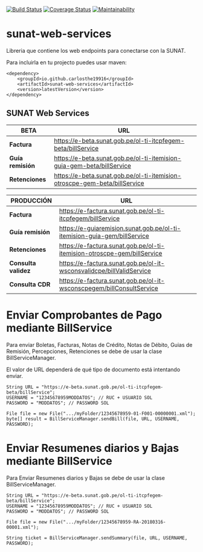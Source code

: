 [![Build Status](https://travis-ci.org/carlosthe19916/sunat-web-services.svg?branch=master)](https://travis-ci.org/carlosthe19916/sunat-web-services)
[![Coverage Status](https://coveralls.io/repos/github/carlosthe19916/sunat-web-services/badge.svg?branch=master)](https://coveralls.io/github/carlosthe19916/sunat-web-services?branch=master)
[![Maintainability](https://sonarcloud.io/api/project_badges/measure?project=carlosthe19916&metric=alert_status)](https://sonarcloud.io/dashboard?id=carlosthe19916)

# sunat-web-services
Libreria que contiene los web endpoints para conectarse con la SUNAT.

Para incluirla en tu projecto puedes usar maven:

```
<dependency>
    <groupId>io.github.carlosthe19916</groupId>
    <artifactId>sunat-web-services</artifactId>
    <version>latestVersion</version>
</dependency>
```

## SUNAT Web Services 

BETA | URL
--- | ---
**Factura** | https://e-beta.sunat.gob.pe/ol-ti-itcpfegem-beta/billService
**Guía remisión** | https://e-beta.sunat.gob.pe/ol-ti-itemision-guia-gem-beta/billService
**Retenciones** | https://e-beta.sunat.gob.pe/ol-ti-itemision-otroscpe-gem-beta/billService

PRODUCCIÓN | URL
--- | ---
**Factura** | https://e-factura.sunat.gob.pe/ol-ti-itcpfegem/billService
**Guía remisión** | https://e-guiaremision.sunat.gob.pe/ol-ti-itemision-guia-gem/billService
**Retenciones** | https://e-factura.sunat.gob.pe/ol-ti-itemision-otroscpe-gem/billService
**Consulta validez** | https://e-factura.sunat.gob.pe/ol-it-wsconsvalidcpe/billValidService
**Consulta CDR** | https://e-factura.sunat.gob.pe/ol-it-wsconscpegem/billConsultService

# Enviar Comprobantes de Pago mediante BillService
Para enviar Boletas, Facturas, Notas de Crédito, Notas de Débito, Guias de Remisión, Percepciones, Retenciones se debe de usar la clase BillServiceManager.

El valor de URL dependerá de qué tipo de documento está intentando enviar.
```
String URL = "https://e-beta.sunat.gob.pe/ol-ti-itcpfegem-beta/billService";
USERNAME = "12345678959MODDATOS"; // RUC + USUARIO SOL
PASSWORD = "MODDATOS"; // PASSWORD SOL

File file = new File(".../myFolder/12345678959-01-F001-00000001.xml");
byte[] result = BillServiceManager.sendBill(file, URL, USERNAME, PASSWORD);
```

# Enviar Resumenes diarios y Bajas mediante BillService
Para Enviar Resumenes diarios y Bajas se debe de usar la clase BillServiceManager.

```
String URL = "https://e-beta.sunat.gob.pe/ol-ti-itcpfegem-beta/billService";
USERNAME = "12345678959MODDATOS"; // RUC + USUARIO SOL
PASSWORD = "MODDATOS"; // PASSWORD SOL

File file = new File(".../myFolder/12345678959-RA-20180316-00001.xml");

String ticket = BillServiceManager.sendSummary(file, URL, USERNAME, PASSWORD);
```